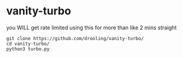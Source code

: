 # vanity-turbo
you WILL get rate limited using this for more than like 2 mins straight

```
git clone https://github.com/drooling/vanity-turbo/
cd vanity-turbo/
python3 turbo.py
```
